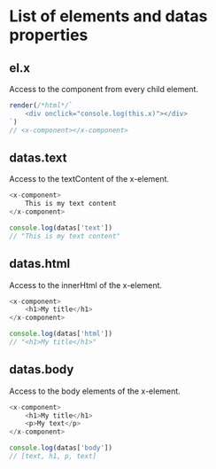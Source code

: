 # List of elements and datas properties

## el.x

Access to the component from every child element.

```js
render(/*html*/`
    <div onclick="console.log(this.x)"></div>
`)
// <x-component></x-component>
```

## datas.text

Access to the textContent of the x-element.

```js
<x-component>
    This is my text content
</x-component>

console.log(datas['text'])
// "This is my text content"
```

## datas.html

Access to the innerHtml of the x-element.

```js
<x-component>
    <h1>My title</h1>
</x-component>

console.log(datas['html'])
// "<h1>My title</h1>"
```

## datas.body

Access to the body elements of the x-element.

```js
<x-component>
    <h1>My title</h1>
    <p>My text</p>
</x-component>

console.log(datas['body'])
// [text, h1, p, text]
```